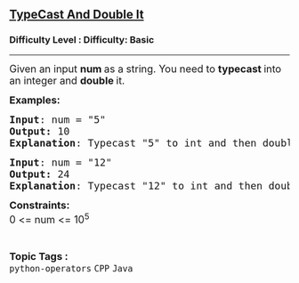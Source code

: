 <h2><a href="https://www.geeksforgeeks.org/problems/typecast-and-double-it--153103/1?page=2&category=Java&sortBy=submissions">TypeCast And Double It</a></h2><h3>Difficulty Level : Difficulty: Basic</h3><hr><div class="problems_problem_content__Xm_eO"><p><span style="font-size: 18px;">Given an input <strong>num </strong>as a string. You need to <strong>typecast </strong>into an integer and <strong>double </strong>it.&nbsp;</span></p>
<p><span style="font-size: 18px;"><strong>Examples:</strong></span></p>
<pre><span style="font-size: 18px;"><strong>Input</strong>: num = "5"
<strong>Output:</strong> 10
<strong>Explanation</strong>: Typecast "5" to int and then double it 5 * 2 = 10</span></pre>
<pre><span style="font-size: 18px;"><strong>Input</strong>: num = "12"
<strong>Output:</strong> 24
<strong>Explanation</strong>: Typecast "12" to int and then double it 12 * 2 = 24</span></pre>
<p><span style="font-size: 18px;"><strong>Constraints:<br></strong>0 &lt;= num &lt;= 10<sup>5</sup></span></p></div><br><p><span style=font-size:18px><strong>Topic Tags : </strong><br><code>python-operators</code>&nbsp;<code>CPP</code>&nbsp;<code>Java</code>&nbsp;